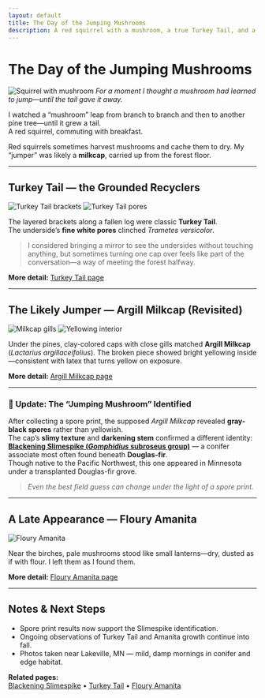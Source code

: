 ```yaml
---
layout: default
title: The Day of the Jumping Mushrooms
description: A red squirrel with a mushroom, a true Turkey Tail, and a misidentified milkcap that became a Slimespike—one morning’s woodland story.
---
```


# The Day of the Jumping Mushrooms

![Squirrel with mushroom](/gallery/fungi/mushrooms/assets/misc/squirrel-jumping-mushroom.jpg)
*For a moment I thought a mushroom had learned to jump—until the tail gave it away.*

I watched a “mushroom” leap from branch to branch and then to another pine tree—until it grew a tail.  
A red squirrel, commuting with breakfast.

Red squirrels sometimes harvest mushrooms and cache them to dry. My “jumper” was likely a **milkcap**, carried up from the forest floor.

---

## Turkey Tail — the Grounded Recyclers

![Turkey Tail brackets](/gallery/fungi/mushrooms/assets/turkeytail/turkey-tail-top.jpg)
![Turkey Tail pores](/gallery/fungi/mushrooms/assets/turkeytail/turkey-tail-underside.jpg)

The layered brackets along a fallen log were classic **Turkey Tail**.  
The underside’s **fine white pores** clinched *Trametes versicolor*.

> I considered bringing a mirror to see the undersides without touching anything, but sometimes turning one cap over feels like part of the conversation—a way of meeting the forest halfway.

**More detail:** [Turkey Tail page](/gallery/fungi/mushrooms/turkey-tail/)

---

## The Likely Jumper — Argill Milkcap (Revisited)

![Milkcap gills](/gallery/fungi/mushrooms/assets/milkcap/argill-milkcap-gills.jpg)
![Yellowing interior](/gallery/fungi/mushrooms/assets/milkcap/argill-milkcap-stem-cut.jpg)

Under the pines, clay-colored caps with close gills matched **Argill Milkcap**  
(*Lactarius argillaceifolius*). The broken piece showed bright yellowing inside—consistent with latex that turns yellow on exposure.

**More detail:** [Argill Milkcap page](/gallery/fungi/mushrooms/argill-milkcap/)

---

### 🌲 Update: The “Jumping Mushroom” Identified

After collecting a spore print, the supposed *Argill Milkcap* revealed **gray-black spores** rather than yellowish.  
The cap’s **slimy texture** and **darkening stem** confirmed a different identity:  
**[Blackening Slimespike (*Gomphidius* subroseus group)](/gallery/fungi/mushrooms/blackening-slimespike/)** — a conifer associate most often found beneath **Douglas-fir**.  
Though native to the Pacific Northwest, this one appeared in Minnesota under a transplanted Douglas-fir grove.

> *Even the best field guess can change under the light of a spore print.*

---

## A Late Appearance — Floury Amanita

![Floury Amanita](/gallery/fungi/mushrooms/assets/amanita/floury-amanita.jpg)

Near the birches, pale mushrooms stood like small lanterns—dry, dusted as if with flour. I left them as I found them.

**More detail:** [Floury Amanita page](/gallery/fungi/mushrooms/floury-amanita/)

---

## Notes & Next Steps

- Spore print results now support the Slimespike identification.  
- Ongoing observations of Turkey Tail and Amanita growth continue into fall.  
- Photos taken near Lakeville, MN — mild, damp mornings in conifer and edge habitat.

**Related pages:**  
[Blackening Slimespike](/gallery/fungi/mushrooms/blackening-slimespike/) •
[Turkey Tail](/gallery/fungi/mushrooms/turkey-tail/) •
[Floury Amanita](/gallery/fungi/mushrooms/floury-amanita/)
